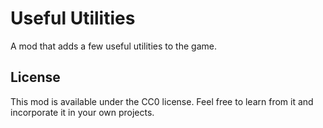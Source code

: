 # Useful Utilities
A mod that adds a few useful utilities to the game.
## License

This mod is available under the CC0 license. Feel free to learn from it and incorporate it in your own projects.
